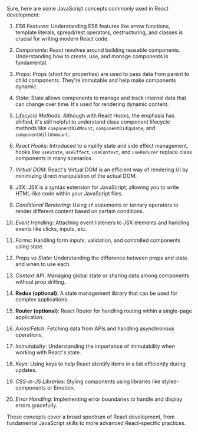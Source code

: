 Sure, here are some JavaScript concepts commonly used in React development:

1. *ES6 Features*: Understanding ES6 features like arrow functions, template literals, spread/rest operators, destructuring, and classes is crucial for writing modern React code.

2. *Components*: React revolves around building reusable components. Understanding how to create, use, and manage components is fundamental.

3. *Props*: Props (short for properties) are used to pass data from parent to child components. They're immutable and help make components dynamic.

4. *State*: State allows components to manage and track internal data that can change over time. It's used for rendering dynamic content.

5. *Lifecycle Methods*: Although with React Hooks, the emphasis has shifted, it's still helpful to understand class component lifecycle methods like `componentDidMount`, `componentDidUpdate`, and `componentWillUnmount`.

6. *React Hooks*: Introduced to simplify state and side effect management, hooks like `useState`, `useEffect`, `useContext`, and `useReducer` replace class components in many scenarios.

7. *Virtual DOM*: React's Virtual DOM is an efficient way of rendering UI by minimizing direct manipulation of the actual DOM.

8. *JSX*: JSX is a syntax extension for JavaScript, allowing you to write HTML-like code within your JavaScript files.

9. *Conditional Rendering*: Using `if` statements or ternary operators to render different content based on certain conditions.

10. *Event Handling*: Attaching event listeners to JSX elements and handling events like clicks, inputs, etc.

11. *Forms*: Handling form inputs, validation, and controlled components using state.

12. *Props vs State*: Understanding the difference between props and state and when to use each.

13. *Context API*: Managing global state or sharing data among components without prop drilling.

14. **Redux (optional)**: A state management library that can be used for complex applications.

15. **Router (optional)**: React Router for handling routing within a single-page application.

16. *Axios/Fetch*: Fetching data from APIs and handling asynchronous operations.

17. *Immutability*: Understanding the importance of immutability when working with React's state.

18. *Keys*: Using keys to help React identify items in a list efficiently during updates.

19. *CSS-in-JS Libraries*: Styling components using libraries like styled-components or Emotion.

20. *Error Handling*: Implementing error boundaries to handle and display errors gracefully.

These concepts cover a broad spectrum of React development, from fundamental JavaScript skills to more advanced React-specific practices.